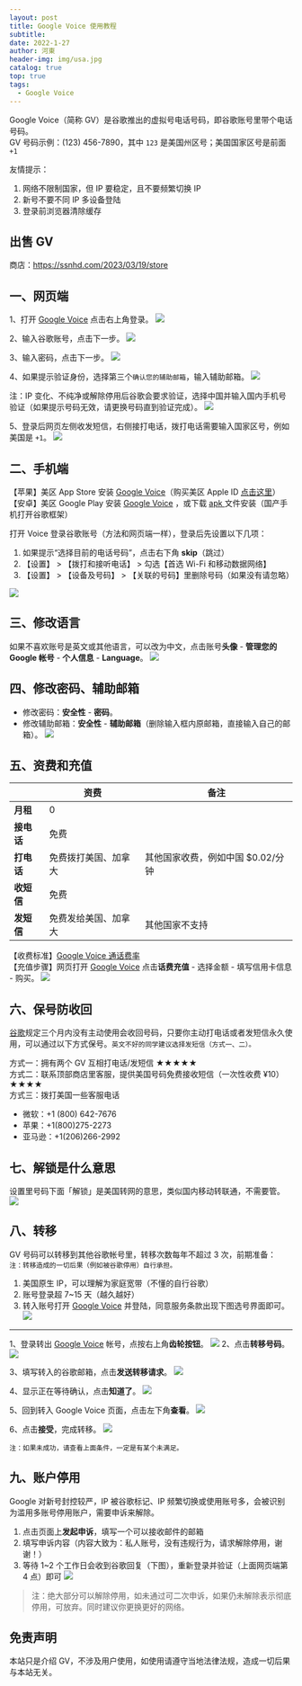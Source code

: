 ```yaml
---
layout: post
title: Google Voice 使用教程
subtitle: 
date: 2022-1-27
author: 河東
header-img: img/usa.jpg
catalog: true
top: true
tags:
  - Google Voice
---
```


Google Voice（简称 GV）是谷歌推出的虚拟号电话号码，即谷歌账号里带个电话号码。\
GV 号码示例：‪(123) 456-7890‬，其中 `123` 是美国州区号；美国国家区号是前面 `+1`

友情提示：
1. 网络不限制国家，但 IP 要稳定，且不要频繁切换 IP
2. 新号不要不同 IP 多设备登陆
3. 登录前浏览器清除缓存

## 出售 GV

商店：<https://ssnhd.com/2023/03/19/store>

## 一、网页端
1、打开 [Google Voice](https://voice.google.com/) 点击右上角登录。
![](https://i.imgur.com/hKlI2aB.png)

2、输入谷歌账号，点击下一步。
![](https://i.imgur.com/2kefGOI.png)

3、输入密码，点击下一步。
![](https://i.imgur.com/Og34aqT.png)

4、如果提示验证身份，选择第三个`确认您的辅助邮箱`，输入辅助邮箱。
![](https://i.imgur.com/1UVxM4G.png)

注：IP 变化、不纯净或解除停用后谷歌会要求验证，选择中国并输入国内手机号验证（如果提示号码无效，请更换号码直到验证完成）。
![](https://i.imgur.com/YY09hlM.jpg)

5、登录后网页左侧收发短信，右侧接打电话，拨打电话需要输入国家区号，例如美国是 `+1`。
![](https://i.imgur.com/IrB7dd5.png)

## 二、手机端

【苹果】美区 App Store 安装 [Google Voice](https://apps.apple.com/us/app/google-voice/id318698524)（购买美区 Apple ID [点击这里](https://ssnhd.com/2023/03/19/store)）\
【安卓】美区 Google Play 安装 [Google Voice](https://play.google.com/store/apps/details?id=com.google.android.apps.googlevoice&hl=zh&gl=US) ，或下载 [apk ](https://apkpure.com/search?q=Google+Voice)文件安装（国产手机打开谷歌框架）

打开 Voice 登录谷歌账号（方法和网页端一样），登录后先设置以下几项：
1. 如果提示“选择目前的电话号码”，点击右下角 **skip**（跳过）
2. 【设置】 > 【拨打和接听电话】 > 勾选【首选 Wi-Fi 和移动数据网络】
3. 【设置】 > 【设备及号码】 > 【关联的号码】里删除号码（如果没有请忽略）

![](https://i.imgur.com/FIXfG4B.jpg)

## 三、修改语言

如果不喜欢账号是英文或其他语言，可以改为中文，点击账号**头像** - **管理您的 Google 帐号** - **个人信息** - **Language**。
![](https://i.imgur.com/oMYAOmY.png)


## 四、修改密码、辅助邮箱
- 修改密码：**安全性** - **密码**。
- 修改辅助邮箱：**安全性** - **辅助邮箱**（删除输入框内原邮箱，直接输入自己的邮箱）。
![](https://i.imgur.com/dmWyVKU.png)

  
## 五、资费和充值

|  | 资费 | 备注 |
|---|---|---|
| **月租** | 0 |  |
| **接电话** | 免费 |  |
| **打电话** | 免费拨打美国、加拿大 | 其他国家收费，例如中国 $0.02/分钟 |
| **收短信** | 免费 |  |
| **发短信** | 免费发给美国、加拿大 | 其他国家不支持 |

【收费标准】[Google Voice 通话费率](https://voice.google.com/u/0/rates?pli=1)\
【充值步骤】网页打开 [Google Voice](https://voice.google.com/u/3/billing) 点击**话费充值** - 选择金额 - 填写信用卡信息 - 购买。
![](https://i.imgur.com/5WiCJVa.png)

## 六、保号防收回
[谷歌](https://support.google.com/voice/answer/9230450)规定三个月内没有主动使用会收回号码，只要你主动打电话或者发短信永久使用，可以通过以下方式保号。`英文不好的同学建议选择发短信（方式一、二）。`

方式一：拥有两个 GV 互相打电话/发短信 ★★★★★\
方式二：联系顶部商店里客服，提供美国号码免费接收短信（一次性收费 ¥10）★★★★\
方式三：拨打美国一些客服电话
- 微软：+1 (800) 642-7676
- 苹果：+1(800)275-2273
- 亚马逊：+1(206)266-2992

## 七、解锁是什么意思

设置里号码下面「解锁」是美国转网的意思，类似国内移动转联通，不需要管。
![](https://i.imgur.com/ypfY4w3.png)


## 八、转移
GV 号码可以转移到其他谷歌帐号里，转移次数每年不超过 3 次，前期准备：\
`注：转移造成的一切后果（例如被谷歌停用）自行承担。`
1. 美国原生 IP，可以理解为家庭宽带（不懂的自行谷歌）
2. 账号登录超 7~15 天（越久越好）
3. 转入账号打开 [Google Voice](https://voice.google.com/u/0/messages) 并登陆，同意服务条款出现下图选号界面即可。
![](https://i.imgur.com/b7Iiwn2.png)



---

1、登录转出 [Google Voice](https://voice.google.com/u/0/messages) 帐号，点按右上角**齿轮按钮**。
![](https://i.imgur.com/FpZ4KxH.png)
2、点击**转移号码**。
![](https://i.imgur.com/OASFgdA.png)

3、填写转入的谷歌邮箱，点击**发送转移请求**。
![](https://i.imgur.com/dnPKT2H.png)


4、显示正在等待确认，点击**知道了**。
![](https://i.imgur.com/YbWLJgg.png)

5、回到转入 Google Voice 页面，点击左下角**查看**。
![](https://i.imgur.com/Yl00SOG.png)

6、点击**接受**，完成转移。
![](https://i.imgur.com/naiWfji.png)

`注：如果未成功，请查看上面条件，一定是有某个未满足。`



## 九、账户停用

Google 对新号封控较严，IP 被谷歌标记、IP 频繁切换或使用账号多，会被识别为滥用多账号停用账户，需要申诉来解除。

1. 点击页面上**发起申诉**，填写一个可以接收邮件的邮箱
2. 填写申诉内容（内容大致为：私人账号，没有违规行为，请求解除停用，谢谢！）
3. 等待 1~2 个工作日会收到谷歌回复（下图），重新登录并验证（上面网页端第 4 点）即可
![](https://i.imgur.com/gff36TA.png)

>注：绝大部分可以解除停用，如未通过可二次申诉，如果仍未解除表示彻底停用，可放弃。同时建议你更换更好的网络。


## 免责声明

本站只是介绍 GV，不涉及用户使用，如使用请遵守当地法律法规，造成一切后果与本站无关。

